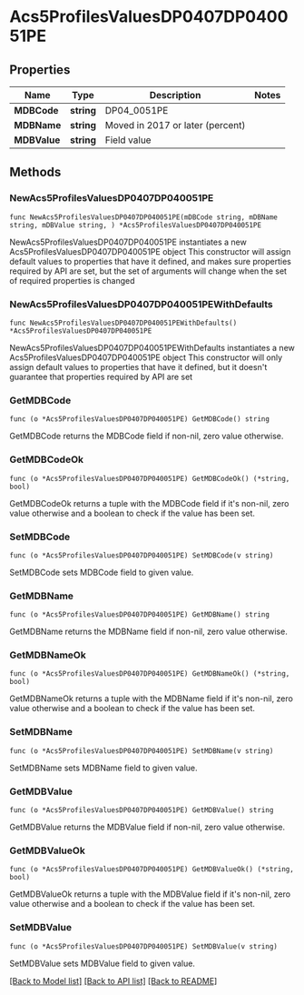 # Acs5ProfilesValuesDP0407DP040051PE

## Properties

Name | Type | Description | Notes
------------ | ------------- | ------------- | -------------
**MDBCode** | **string** | DP04_0051PE | 
**MDBName** | **string** | Moved in 2017 or later (percent) | 
**MDBValue** | **string** | Field value | 

## Methods

### NewAcs5ProfilesValuesDP0407DP040051PE

`func NewAcs5ProfilesValuesDP0407DP040051PE(mDBCode string, mDBName string, mDBValue string, ) *Acs5ProfilesValuesDP0407DP040051PE`

NewAcs5ProfilesValuesDP0407DP040051PE instantiates a new Acs5ProfilesValuesDP0407DP040051PE object
This constructor will assign default values to properties that have it defined,
and makes sure properties required by API are set, but the set of arguments
will change when the set of required properties is changed

### NewAcs5ProfilesValuesDP0407DP040051PEWithDefaults

`func NewAcs5ProfilesValuesDP0407DP040051PEWithDefaults() *Acs5ProfilesValuesDP0407DP040051PE`

NewAcs5ProfilesValuesDP0407DP040051PEWithDefaults instantiates a new Acs5ProfilesValuesDP0407DP040051PE object
This constructor will only assign default values to properties that have it defined,
but it doesn't guarantee that properties required by API are set

### GetMDBCode

`func (o *Acs5ProfilesValuesDP0407DP040051PE) GetMDBCode() string`

GetMDBCode returns the MDBCode field if non-nil, zero value otherwise.

### GetMDBCodeOk

`func (o *Acs5ProfilesValuesDP0407DP040051PE) GetMDBCodeOk() (*string, bool)`

GetMDBCodeOk returns a tuple with the MDBCode field if it's non-nil, zero value otherwise
and a boolean to check if the value has been set.

### SetMDBCode

`func (o *Acs5ProfilesValuesDP0407DP040051PE) SetMDBCode(v string)`

SetMDBCode sets MDBCode field to given value.


### GetMDBName

`func (o *Acs5ProfilesValuesDP0407DP040051PE) GetMDBName() string`

GetMDBName returns the MDBName field if non-nil, zero value otherwise.

### GetMDBNameOk

`func (o *Acs5ProfilesValuesDP0407DP040051PE) GetMDBNameOk() (*string, bool)`

GetMDBNameOk returns a tuple with the MDBName field if it's non-nil, zero value otherwise
and a boolean to check if the value has been set.

### SetMDBName

`func (o *Acs5ProfilesValuesDP0407DP040051PE) SetMDBName(v string)`

SetMDBName sets MDBName field to given value.


### GetMDBValue

`func (o *Acs5ProfilesValuesDP0407DP040051PE) GetMDBValue() string`

GetMDBValue returns the MDBValue field if non-nil, zero value otherwise.

### GetMDBValueOk

`func (o *Acs5ProfilesValuesDP0407DP040051PE) GetMDBValueOk() (*string, bool)`

GetMDBValueOk returns a tuple with the MDBValue field if it's non-nil, zero value otherwise
and a boolean to check if the value has been set.

### SetMDBValue

`func (o *Acs5ProfilesValuesDP0407DP040051PE) SetMDBValue(v string)`

SetMDBValue sets MDBValue field to given value.



[[Back to Model list]](../README.md#documentation-for-models) [[Back to API list]](../README.md#documentation-for-api-endpoints) [[Back to README]](../README.md)


